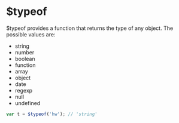 $typeof  
=======  
$typeof provides a function that returns the type of any object. The possible values are:  
- string  
- number  
- boolean  
- function  
- array  
- object  
- date  
- regexp  
- null  
- undefined

```javascript
var t = $typeof('hw'); // 'string'
```
